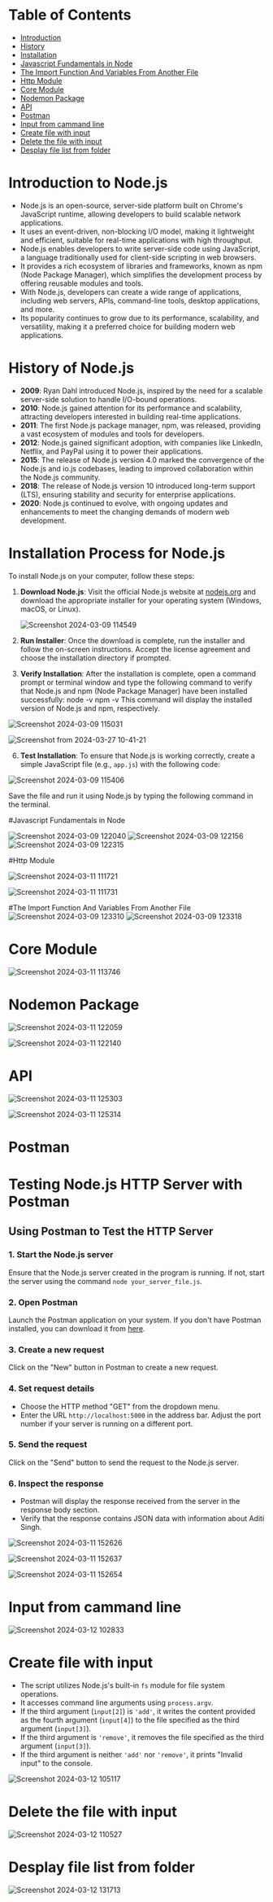 # Table of Contents

- [Introduction](#introduction)
- [History](#history)
- [Installation](#installation)
- [Javascript Fundamentals in Node](#Javascript-Fundamentals-in-Node)
- [The Import Function And Variables From Another File](The-Import-Function-And-Variables-From-Another-File)
- [Http Module](#Http-Module)
- [Core Module ](Core-Module)
- [Nodemon Package](Nodemon-Package)
- [API](API)
- [Postman](Postman)
- [Input from cammand line](Input-from-cammand-line)
- [Create file with input](Create-file-with-input)
- [Delete the file with input](Delete-the-file-with-input)
- [Desplay file list from folder](Desplay-file-list-from-folder)


# Introduction to Node.js

- Node.js is an open-source, server-side platform built on Chrome's JavaScript runtime, allowing developers to build scalable network applications.
- It uses an event-driven, non-blocking I/O model, making it lightweight and efficient, suitable for real-time applications with high throughput.
- Node.js enables developers to write server-side code using JavaScript, a language traditionally used for client-side scripting in web browsers.
- It provides a rich ecosystem of libraries and frameworks, known as npm (Node Package Manager), which simplifies the development process by offering reusable modules and tools.
- With Node.js, developers can create a wide range of applications, including web servers, APIs, command-line tools, desktop applications, and more.
- Its popularity continues to grow due to its performance, scalability, and versatility, making it a preferred choice for building modern web applications.

# History of Node.js

- **2009**: Ryan Dahl introduced Node.js, inspired by the need for a scalable server-side solution to handle I/O-bound operations.
- **2010**: Node.js gained attention for its performance and scalability, attracting developers interested in building real-time applications.
- **2011**: The first Node.js package manager, npm, was released, providing a vast ecosystem of modules and tools for developers.
- **2012**: Node.js gained significant adoption, with companies like LinkedIn, Netflix, and PayPal using it to power their applications.
- **2015**: The release of Node.js version 4.0 marked the convergence of the Node.js and io.js codebases, leading to improved collaboration within the Node.js community.
- **2018**: The release of Node.js version 10 introduced long-term support (LTS), ensuring stability and security for enterprise applications.
- **2020**: Node.js continued to evolve, with ongoing updates and enhancements to meet the changing demands of modern web development.

# Installation Process for Node.js

To install Node.js on your computer, follow these steps:

1. **Download Node.js**: Visit the official Node.js website at [nodejs.org](https://nodejs.org) and download the appropriate installer for your operating system (Windows, macOS, or Linux).

   ![Screenshot 2024-03-09 114549](https://github.com/Aditi22222/Node.js-/assets/162342704/6d67d8c3-f46b-4628-be25-667bb6bfe77f)

3. **Run Installer**: Once the download is complete, run the installer and follow the on-screen instructions. Accept the license agreement and choose the installation directory if prompted.

4. **Verify Installation**: After the installation is complete, open a command prompt or terminal window and type the following command to verify that Node.js and npm (Node Package Manager) have been installed successfully:
node -v
npm -v
This command will display the installed version of Node.js and npm, respectively.

![Screenshot 2024-03-09 115031](https://github.com/Aditi22222/Node.js-/assets/162342704/0f7271ca-f7e9-4ae8-866b-18ca9fb39c36)

![Screenshot from 2024-03-27 10-41-21](https://github.com/Aditi22222/Node.js-/assets/162342704/1956b252-3dd9-4fb6-bc41-c92f6365a77b)

6. **Test Installation**: To ensure that Node.js is working correctly, create a simple JavaScript file (e.g., `app.js`) with the following code:

![Screenshot 2024-03-09 115406](https://github.com/Aditi22222/Node.js-/assets/162342704/d3e5de49-1ed7-4c56-a64b-2e9741e480d0)

Save the file and run it using Node.js by typing the following command in the terminal.

#Javascript Fundamentals in Node

![Screenshot 2024-03-09 122040](https://github.com/Aditi22222/Node.js-/assets/162342704/2983b408-0822-4217-bd79-d526b406cca0)
![Screenshot 2024-03-09 122156](https://github.com/Aditi22222/Node.js-/assets/162342704/7f6fa3de-93f3-4c4e-86dc-e5016dcda1fd)
![Screenshot 2024-03-09 122315](https://github.com/Aditi22222/Node.js-/assets/162342704/238f1950-bbe9-4f22-b05e-4886309b3038)

#Http Module

![Screenshot 2024-03-11 111721](https://github.com/Aditi22222/Node.js-/assets/162342704/4295380a-defc-4f4e-8e7e-9fecd85a33ff)

![Screenshot 2024-03-11 111731](https://github.com/Aditi22222/Node.js-/assets/162342704/5f446aaf-90bd-4305-a552-fdb3618e1033)

#The Import Function And Variables From Another File
![Screenshot 2024-03-09 123310](https://github.com/Aditi22222/Node.js-/assets/162342704/3fa8d5f0-8213-4612-a890-928c195a93b9)
![Screenshot 2024-03-09 123318](https://github.com/Aditi22222/Node.js-/assets/162342704/6fe4933a-0107-4503-90a1-5d856c049c94)
# Core Module  
![Screenshot 2024-03-11 113746](https://github.com/Aditi22222/Node.js-/assets/162342704/1648955a-b5fa-4c08-8644-f1dd023ef6ca)
# Nodemon Package

![Screenshot 2024-03-11 122059](https://github.com/Aditi22222/Node.js-/assets/162342704/0f74eaf1-74a1-4c18-a97e-09aa260601b3)

![Screenshot 2024-03-11 122140](https://github.com/Aditi22222/Node.js-/assets/162342704/0e376b6d-7623-406e-b28c-3743186643a1)
# API 

![Screenshot 2024-03-11 125303](https://github.com/Aditi22222/Node.js-/assets/162342704/768ae9b0-8d86-475f-9c2c-8fc11cffac88)

![Screenshot 2024-03-11 125314](https://github.com/Aditi22222/Node.js-/assets/162342704/6e06adaf-b6b9-4d0c-9e01-52681e5a5e7a)

# Postman

# Testing Node.js HTTP Server with Postman

## Using Postman to Test the HTTP Server

### 1. Start the Node.js server
Ensure that the Node.js server created in the program is running. If not, start the server using the command `node your_server_file.js`.

### 2. Open Postman
Launch the Postman application on your system. If you don't have Postman installed, you can download it from [here](https://www.postman.com/downloads/).

### 3. Create a new request
Click on the "New" button in Postman to create a new request.

### 4. Set request details
- Choose the HTTP method "GET" from the dropdown menu.
- Enter the URL `http://localhost:5000` in the address bar. Adjust the port number if your server is running on a different port.

### 5. Send the request
Click on the "Send" button to send the request to the Node.js server.

### 6. Inspect the response
- Postman will display the response received from the server in the response body section.
- Verify that the response contains JSON data with information about Aditi Singh.



![Screenshot 2024-03-11 152626](https://github.com/Aditi22222/Node.js-/assets/162342704/3c50eb54-0299-43d2-ae10-db1bf154740e)

![Screenshot 2024-03-11 152637](https://github.com/Aditi22222/Node.js-/assets/162342704/c3a956ea-f8bc-40db-9b7f-4e18b0055a2e)

![Screenshot 2024-03-11 152654](https://github.com/Aditi22222/Node.js-/assets/162342704/8e71be5c-edb7-489f-a9b4-331639384cde)

# Input from cammand line

![Screenshot 2024-03-12 102833](https://github.com/Aditi22222/Node.js-/assets/162342704/d7ae692a-d94b-48c0-af76-996327fefd19)

# Create file with input

- The script utilizes Node.js's built-in `fs` module for file system operations.
- It accesses command line arguments using `process.argv`.
- If the third argument (`input[2]`) is `'add'`, it writes the content provided as the fourth argument (`input[4]`) to the file specified as the third argument (`input[3]`).
- If the third argument is `'remove'`, it removes the file specified as the third argument (`input[3]`).
- If the third argument is neither `'add'` nor `'remove'`, it prints "Invalid input" to the console.


![Screenshot 2024-03-12 105117](https://github.com/Aditi22222/Node.js-/assets/162342704/08cc5850-4d90-4911-85f3-ff8c19885639)

# Delete the file with input

![Screenshot 2024-03-12 110527](https://github.com/Aditi22222/Node.js-/assets/162342704/763abc18-35c1-47c8-af51-ac30de6f790f)

# Desplay file list from folder

![Screenshot 2024-03-12 131713](https://github.com/Aditi22222/Node.js-/assets/162342704/da33b225-57e9-4494-9fc0-a8ba611129ff)
